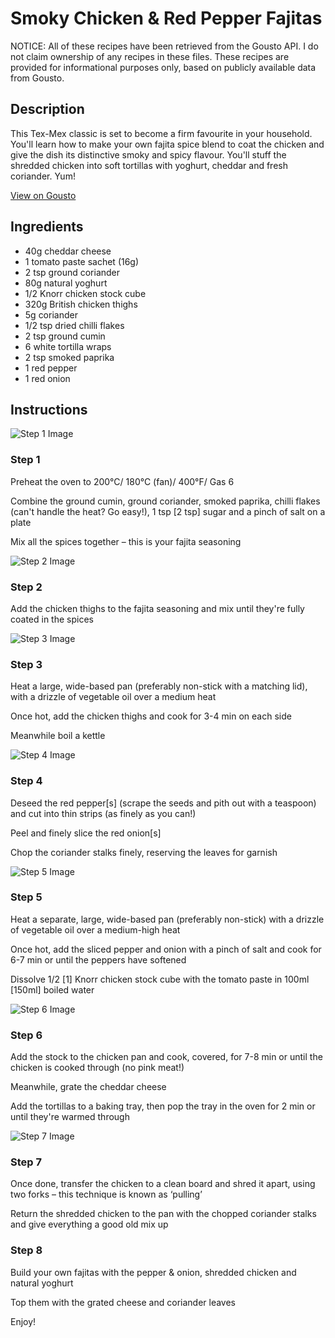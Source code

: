 # Smoky Chicken & Red Pepper Fajitas

NOTICE: All of these recipes have been retrieved from the Gousto API. I do not claim ownership of any recipes in these files. These recipes are provided for informational purposes only, based on publicly available data from Gousto.

## Description

This Tex-Mex classic is set to become a firm favourite in your household. You'll learn how to make your own fajita spice blend to coat the chicken and give the dish its distinctive smoky and spicy flavour. You'll stuff the shredded chicken into soft tortillas with yoghurt, cheddar and fresh coriander. Yum!

[View on Gousto](https://www.gousto.co.uk/recipes/cookbook/smoky-chicken-red-pepper-fajitas)

## Ingredients

- 40g cheddar cheese
- 1 tomato paste sachet (16g)
- 2 tsp ground coriander
- 80g natural yoghurt
- 1/2 Knorr chicken stock cube
- 320g British chicken thighs
- 5g coriander
- 1/2 tsp dried chilli flakes
- 2 tsp ground cumin 
- 6 white tortilla wraps
- 2 tsp smoked paprika 
- 1 red pepper
- 1 red onion

## Instructions

![Step 1 Image](https://production-media.gousto.co.uk/cms/recipe-step-image/1115.-step-1-x200.jpg)

### Step 1

Preheat the oven to 200°C/ 180°C (fan)/ 400°F/ Gas 6


Combine the ground cumin, ground coriander, smoked paprika, chilli flakes (can't handle the heat? Go easy!), 1 tsp <span class="text-danger">[2 tsp]</span> sugar and a pinch of salt on a plate


Mix all the spices together – this is your fajita seasoning

![Step 2 Image](https://production-media.gousto.co.uk/cms/recipe-step-image/1115.-step-2-x200.jpg)

### Step 2

Add the chicken thighs to the fajita seasoning and mix until they're fully coated in the spices

![Step 3 Image](https://production-media.gousto.co.uk/cms/recipe-step-image/1115.-step-3-x200.jpg)

### Step 3

Heat a large, wide-based pan (preferably non-stick with a matching lid), with a drizzle of vegetable oil over a medium heat


Once hot, add the chicken thighs and cook for 3-4 min on each side 


Meanwhile boil a kettle

![Step 4 Image](https://production-media.gousto.co.uk/cms/recipe-step-image/1115.-step-4.new-x200.jpg)

### Step 4

Deseed the red pepper<span class="text-danger">[s]</span> (scrape the seeds and pith out with a teaspoon) and cut into thin strips (as finely as you can!)


Peel and finely slice the red onion<span class="text-danger">[s]</span>


Chop the coriander stalks finely, reserving the leaves for garnish

![Step 5 Image](https://production-media.gousto.co.uk/cms/recipe-step-image/1115.-step-5.new-x200.jpg)

### Step 5

Heat a separate, large, wide-based pan (preferably non-stick) with a drizzle of vegetable oil over a medium-high heat


Once hot, add the sliced pepper and onion with a pinch of salt and cook for 6-7 min or until the peppers have softened 


Dissolve 1/2 <span class="text-danger">[1]</span> Knorr chicken stock cube with the tomato paste in 100ml <span class="text-danger">[150ml]</span> boiled water

![Step 6 Image](https://production-media.gousto.co.uk/cms/recipe-step-image/1115.-step-6-x200.jpg)

### Step 6

Add the stock to the chicken pan and cook, covered, for 7-8 min or until the chicken is cooked through (no pink meat!)


Meanwhile, grate the cheddar cheese


Add the tortillas to a baking tray, then pop the tray in the oven for 2 min or until they're warmed through

![Step 7 Image](https://production-media.gousto.co.uk/cms/recipe-step-image/1115.-step-7-x200.jpg)

### Step 7

Once done, transfer the chicken to a clean board and shred it apart, using two forks – this technique is known as ‘pulling’


Return the shredded chicken to the pan with the chopped coriander stalks and give everything a good old mix up

### Step 8

Build your own fajitas with the pepper &amp; onion, shredded chicken and natural yoghurt


Top them with the grated cheese and coriander leaves


Enjoy!

